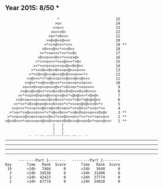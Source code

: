 Year 2015: 8/50 *
------------------------------------------------------------
                            *                          25 
                           >o<                         24 
                          >>o<<                        23 
                         >o>>>O<                       22 
                        >o>*>O<<<                      21 
                       >>@<@<<@<<<                     20 
                      >*>>>@<<<*<<<                    19 **
                     >O<<<@<<*<<<O<<                   18 
                    >>*>>o<<<*<<*>>O<                  17 
                   >O<<o<<<O>>*>>>o>@<                 16 
                  >*>>>o>>>*>>>@>>>*>O<                15 
                 >>*<<<o<<o>>>o<@>>O<@<<               14 
                >*<<<O<<O>>O<<<o>@>>>o<<<              13 
               >*>>O<<@>>>@<<<@<O>>>o>>>*<             12 
              >>@<<<*<*>@<<<o>>>@<<<@<<@<<<            11 
             >>@>>*<<@<<<@<<<*>>>o>>o<<<o<<<           10 
            >o<<<O<<o<<o<<<@<<*>O<<o<*>>o<<<<           9 
           >>@<<@<<@<<*<<<O<<O<<O<O>>>O<<O<<<<          8 
          >>*<<o>>O>o>>@>>>o>>@<<*<@>@>>>*>O>@<         7 
         >>O<<o<<<o>>o<<O>>O<<<*<<<*>O>*>@>@<@<<        6 
        >>*<<*<O<<@<o>@<<<O<<o<*<*>>>o>@<@<<<O>*<       5 
       >>o>>>*>>>o<<<@>>>@<<O>>o<<*<<<O<<<*>>o>*<<      4 
      >*>o<*>>@<<<o>>>*<*>@<<O<<<*<<@<O>o>>o<<<O>@<     3 **
     >*>>o>>>@<<o>>>o<<<O<<*>>>O>>>o<<*>>*>>*>o>>o<<    2 **
    >@<<O<<<*>o>>>o<<@<<O<<<o<<O>O<<<@>>o>O<*>o>>@<<<   1 **
                          |   |                             
                          |   |                             
               _  _ __ ___|___|___ __ _  _                  

__ ___ _ _ __ ____ __ ___ _ ____ ___ _ ___

_ __ _ _ __ __ _ _ _ _____ _ ___ ___ ____

___ ____ _ __ _ ____ ____ _ _____ ___ _

_ _ _ _ ____ ___ ____ _ __ __ ___ __ _ _

          --------Part 1--------   --------Part 2--------
    Day       Time   Rank  Score       Time   Rank  Score
     19       >24h   7468      0       >24h   5648      0
      3       >24h  34538      0       >24h  31496      0
      2       >24h  42423      0       >24h  37774      0
      1       >24h  67774      0       >24h  54038      0

